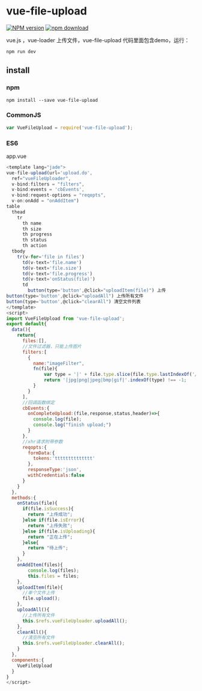 # vue-file-upload
[![NPM version](https://img.shields.io/npm/v/vue-file-upload.svg?style=flat-square)](https://www.npmjs.com/package/vue-file-upload)
[![npm download](https://img.shields.io/npm/dm/vue-file-upload.svg?style=flat-square)](https://www.npmjs.com/package/vue-file-upload)

vue.js ，vue-loader 上传文件，vue-file-upload
代码里面包含demo，运行：
```javascript
npm run dev
```

## install
### npm
```shell
npm install --save vue-file-upload
```
### CommonJS
```javascript
var VueFileUpload = require('vue-file-upload');

```
### ES6
app.vue
```javascript
<template lang="jade">
vue-file-upload(url='upload.do',
  ref="vueFileUploader",
  v-bind:filters = "filters",
  v-bind:events = 'cbEvents',
  v-bind:request-options = "reqopts",
  v-on:onAdd = "onAddItem")
table
  thead
    tr
      th name
      th size
      th progress
      th status
      th action
  tbody
    tr(v-for='file in files')
      td(v-text='file.name')
      td(v-text='file.size')
      td(v-text='file.progress')
      td(v-text='onStatus(file)')
      td
        button(type='button',@click="uploadItem(file)") 上传
button(type='button',@click="uploadAll") 上传所有文件
button(type='button',@click="clearAll") 清空文件列表
</template>
<script>
import VueFileUpload from 'vue-file-upload';
export default{
  data(){
    return{
      files:[],
      //文件过滤器，只能上传图片
      filters:[
        {
          name:"imageFilter",
          fn(file){
              var type = '|' + file.type.slice(file.type.lastIndexOf('/') + 1) + '|';
              return '|jpg|png|jpeg|bmp|gif|'.indexOf(type) !== -1;
          }
        }
      ],
      //回调函数绑定
      cbEvents:{
        onCompleteUpload:(file,response,status,header)=>{
          console.log(file);
          console.log("finish upload;")
        }
      },
      //xhr请求附带参数
      reqopts:{
        formData:{
          tokens:'tttttttttttttt'
        },
        responseType:'json',
        withCredentials:false
      }
    }
  },
  methods:{
    onStatus(file){
      if(file.isSuccess){
        return "上传成功";
      }else if(file.isError){
        return "上传失败";
      }else if(file.isUploading){
        return "正在上传";
      }else{
        return "待上传";
      }
    },
    onAddItem(files){
        console.log(files);
        this.files = files;
    },
    uploadItem(file){
      //单个文件上传
      file.upload();
    },
    uploadAll(){
      //上传所有文件
      this.$refs.vueFileUploader.uploadAll();
    },
    clearAll(){
      //清空所有文件
      this.$refs.vueFileUploader.clearAll();
    }
  },
  components:{
    VueFileUpload
  }
}
</script>
```
